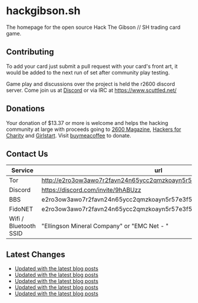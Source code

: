 # hackgibson.sh
The homepage for the open source Hack The Gibson // SH trading card game.


## Contributing

To add your card just submit a pull request with your card's front art, it would be added to the next run of set after community play testing.

Game play and discussions over the project is held the r2600 discord server. Come join us at [Discord](https://discord.com/invite/9hABUzz) or via IRC at https://www.scuttled.net/


## Donations

Your donation of $13.37 or more is welcome and helps the hacking community at large with proceeds going to [2600 Magazine](https://2600.com/), [Hackers for Charity](https://hackersforcharity.org) and [Girlstart](https://girlstart.org).  Visit [buymeacoffee](https://www.buymeacoffee.com/hackgibson.sh) to donate.


## Contact Us

Service | url
-|-
Tor | http://e2ro3ow3awo7r2favn24n65ycc2qmzkoayn5r57e3f56nvjwdcgg32ad.onion
Discord | https://discord.com/invite/9hABUzz
BBS | e2ro3ow3awo7r2favn24n65ycc2qmzkoayn5r57e3f56nvjwdcgg32ad.onion:23
FidoNET | e2ro3ow3awo7r2favn24n65ycc2qmzkoayn5r57e3f56nvjwdcgg32ad.onion:24554
Wifi / Bluetooth SSID | "Ellingson Mineral Company" or "EMC Net - <fidonet address>"

## Latest Changes
<!-- BLOG-POST-LIST:START -->
- [Updated with the latest blog posts](https://github.com/DFW2600/hackgibson.sh/commit/cf4672f56a5039cee95de54e6971c7d3f999ce4b)
- [Updated with the latest blog posts](https://github.com/DFW2600/hackgibson.sh/commit/d5d5440979c55915eee24b2f7501ae8c356fc349)
- [Updated with the latest blog posts](https://github.com/DFW2600/hackgibson.sh/commit/26cfa3283225e48bccacad0aca1203cd995bebb6)
- [Updated with the latest blog posts](https://github.com/DFW2600/hackgibson.sh/commit/a0742c44f83944678855d754b6f13a31777c4728)
- [Updated with the latest blog posts](https://github.com/DFW2600/hackgibson.sh/commit/fa86d5bf1a9d48e3076b2c77540913921d4e47b0)
<!-- BLOG-POST-LIST:END -->
